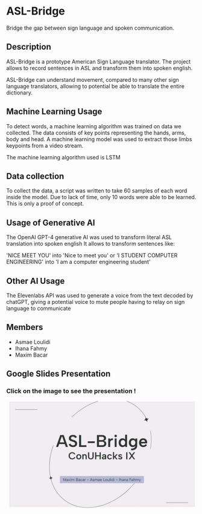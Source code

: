 # ASL-Bridge
Bridge the gap between sign language and spoken communication.

## Description

ASL-Bridge is a prototype American Sign Language translator.
The project allows to record sentences in ASL and transform them into spoken english.

ASL-Bridge can understand movement, compared to many other sign language translators, allowing to potential be able to translate the entire dictionary.


## Machine Learning Usage

To detect words, a machine learning algorithm was trained on data we collected. The data consists of key points representing the hands, arms, body and head. A machine learning model was used to extract those limbs keypoints from a video stream.

The machine learning algorithm used is LSTM

## Data collection

To collect the data, a script was written to take 60 samples of each word inside the model. Due to lack of time, only 10 words were able to be learned. This is only a proof of concept.

## Usage of Generative AI

The OpenAI GPT-4 generative AI was used to transform literal ASL translation into spoken english
It allows to transform sentences like:

'NICE MEET YOU' into 'Nice to meet you' or 'I STUDENT COMPUTER ENGINEERING' into 'I am a computer engineering student'


## Other AI Usage

The Elevenlabs API was used to generate a voice from the text decoded by chatGPT, giving a potential voice to mute people having to relay on sign language to communicate

## Members

- Asmae Loulidi
- Ihana Fahmy
- Maxim Bacar

## Google Slides Presentation 
### Click on the image to see the presentation !
[![Google Slides](https://github.com/MaximBacar/asl-bridge/blob/main/image/cover%20presentation.jpg?raw=true)](https://docs.google.com/presentation/d/e/2PACX-1vSj8GB4djKmnPdvt9DNn5HWLDc4_I3yWx-Mwfdg-LWTbwnkdrAiwF0BCiAQ1XwliMOxO4khavcStFFP/embed?start=false&loop=true&delayms=5000)

